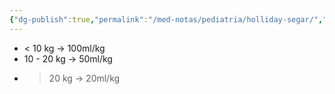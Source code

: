```yaml
---
{"dg-publish":true,"permalink":"/med-notas/pediatria/holliday-segar/","tags":["review"]}
---
```


- < 10 kg -> 100ml/kg
- 10 - 20 kg -> 50ml/kg
- > 20 kg -> 20ml/kg